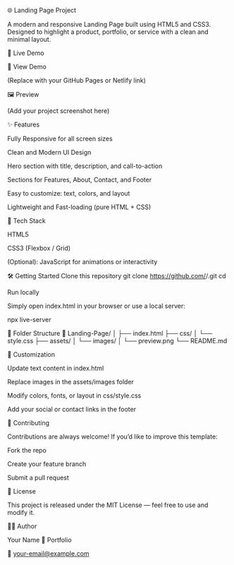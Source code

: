 🌐 Landing Page Project

A modern and responsive Landing Page built using HTML5 and CSS3.
Designed to highlight a product, portfolio, or service with a clean and minimal layout.

🚀 Live Demo

🔗 View Demo

(Replace with your GitHub Pages or Netlify link)

🖼️ Preview


(Add your project screenshot here)

✨ Features

Fully Responsive for all screen sizes

Clean and Modern UI Design

Hero section with title, description, and call-to-action

Sections for Features, About, Contact, and Footer

Easy to customize: text, colors, and layout

Lightweight and Fast-loading (pure HTML + CSS)

🧰 Tech Stack

HTML5

CSS3 (Flexbox / Grid)

(Optional): JavaScript for animations or interactivity

🛠️ Getting Started
Clone this repository
git clone https://github.com/<your-username>/<repo-name>.git
cd <repo-name>

Run locally

Simply open index.html in your browser
or use a local server:

npx live-server

🧩 Folder Structure
📁 Landing-Page/
│
├── index.html
├── css/
│   └── style.css
├── assets/
│   └── images/
│       └── preview.png
└── README.md

🎨 Customization

Update text content in index.html

Replace images in the assets/images folder

Modify colors, fonts, or layout in css/style.css

Add your social or contact links in the footer

🤝 Contributing

Contributions are always welcome!
If you’d like to improve this template:

Fork the repo

Create your feature branch

Submit a pull request

📜 License

This project is released under the MIT License — feel free to use and modify it.

👨‍💻 Author

Your Name
💼 Portfolio

📧 your-email@example.com
